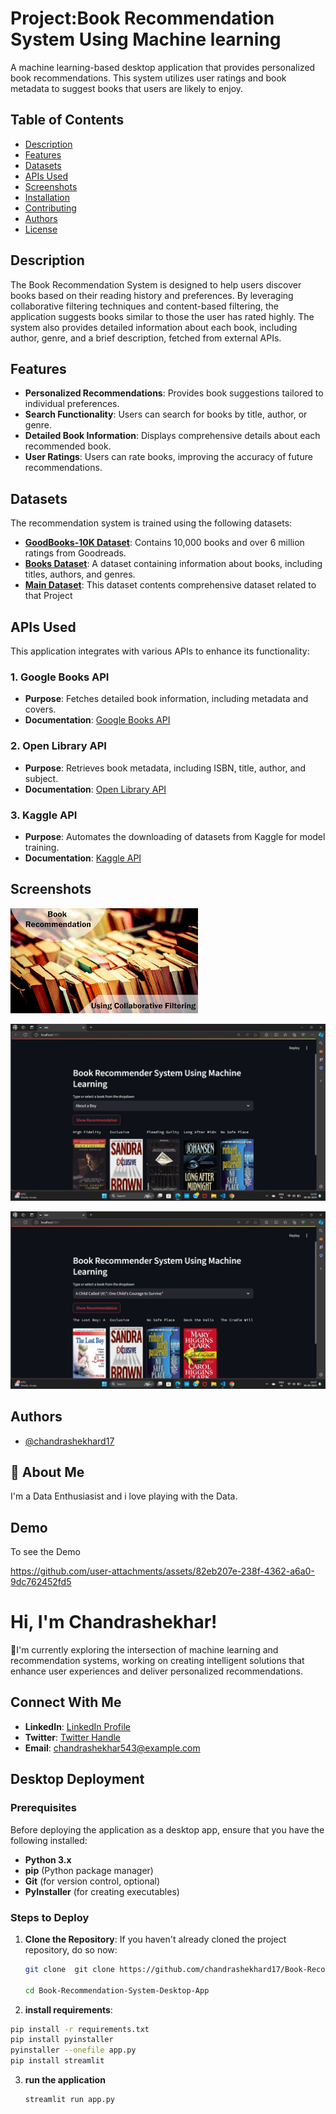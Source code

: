 
# Project:Book Recommendation System Using Machine learning

A machine learning-based desktop application that provides personalized book recommendations. This system utilizes user ratings and book metadata to suggest books that users are likely to enjoy.

## Table of Contents

- [Description](#description)
- [Features](#features)
- [Datasets](#datasets)
- [APIs Used](#apis-used)
- [Screenshots](#Screenshots)
- [Installation](#installation)
- [Contributing](#contributing)
- [Authors](#authors)
- [License](#license)

## Description

The Book Recommendation System is designed to help users discover books based on their reading history and preferences. By leveraging collaborative filtering techniques and content-based filtering, the application suggests books similar to those the user has rated highly. The system also provides detailed information about each book, including author, genre, and a brief description, fetched from external APIs.

## Features

- **Personalized Recommendations**: Provides book suggestions tailored to individual preferences.
- **Search Functionality**: Users can search for books by title, author, or genre.
- **Detailed Book Information**: Displays comprehensive details about each recommended book.
- **User Ratings**: Users can rate books, improving the accuracy of future recommendations.

## Datasets

The recommendation system is trained using the following datasets:

- **[GoodBooks-10K Dataset](https://www.kaggle.com/datasets/zygmunt/goodbooks-10k)**: Contains 10,000 books and over 6 million ratings from Goodreads.
- **[Books Dataset](https://www.kaggle.com/datasets/jealousleopard/goodreadsbooks)**: A dataset containing information about books, including titles, authors, and genres.
- **[Main Dataset](https://www.kaggle.com/datasets/ra4u12/bookrecommendation)**: This dataset contents comprehensive dataset related to that Project

## APIs Used

This application integrates with various APIs to enhance its functionality:

### 1. Google Books API
- **Purpose**: Fetches detailed book information, including metadata and covers.
- **Documentation**: [Google Books API](https://developers.google.com/books/docs/overview)

### 2. Open Library API
- **Purpose**: Retrieves book metadata, including ISBN, title, author, and subject.
- **Documentation**: [Open Library API](https://openlibrary.org/developers/api)

### 3. Kaggle API
- **Purpose**: Automates the downloading of datasets from Kaggle for model training.
- **Documentation**: [Kaggle API](https://www.kaggle.com/docs/api)



## Screenshots

![Main ](https://github.com/chandrashekhard17/Book-Recommendation-System-Desktop-App/blob/a65e6e7986dd24d9d5697bd673f538b537c391c7/screenshots/download.jpeg)

![Screenshot1](https://github.com/chandrashekhard17/Book-Recommendation-System-Desktop-App/blob/a65e6e7986dd24d9d5697bd673f538b537c391c7/screenshots/Screenshot%20(180).png)

![Screenshot2](https://github.com/chandrashekhard17/Book-Recommendation-System-Desktop-App/blob/a65e6e7986dd24d9d5697bd673f538b537c391c7/screenshots/Screenshot%20(181).png)





## Authors

- [@chandrashekhard17](https://github.com/chandrashekhard17)


## 🚀 About Me
I'm a Data Enthusiasist and i love playing with the Data.



## Demo

To see the Demo 

https://github.com/user-attachments/assets/82eb207e-238f-4362-a6a0-9dc762452fd5

# Hi, I'm Chandrashekhar! 
 👋I'm currently exploring the intersection of machine learning and recommendation systems, working on creating intelligent solutions that enhance user experiences and deliver personalized recommendations.

## Connect With Me

- **LinkedIn**: [LinkedIn Profile](https://www.linkedin.com/in/chandrashekhar-d-6681b9269/)
- **Twitter**: [Twitter Handle](https://x.com/Chandra8050266)
- **Email**: [chandrashekhar543@example.com](mailto:chandrashekhard543@example.com)

## Desktop Deployment

### Prerequisites

Before deploying the application as a desktop app, ensure that you have the following installed:

- **Python 3.x**
- **pip** (Python package manager)
- **Git** (for version control, optional)
- **PyInstaller** (for creating executables)

### Steps to Deploy

1. **Clone the Repository**:
   If you haven't already cloned the project repository, do so now:
   ```bash
   git clone  git clone https://github.com/chandrashekhard17/Book-Recommendation-System-Desktop-App.git

   cd Book-Recommendation-System-Desktop-App
   
2. **install requirements**:

  ```bash
  pip install -r requirements.txt
  pip install pyinstaller
  pyinstaller --onefile app.py
  pip install streamlit
  ```

3. **run the application**
  
   ```bash
   streamlit run app.py
  ```

